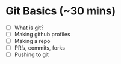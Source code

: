 # Git Basics (~30 mins)

- [ ] What is git?
- [ ] Making github profiles
- [ ] Making a repo
- [ ] PR’s, commits, forks
- [ ] Pushing to git
